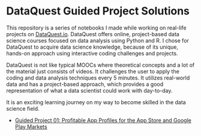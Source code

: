 # DataQuest Guided Project Solutions

This repository is a series of notebooks I made while working on real-life projects on [DataQuest.io](http://www.dataquest.io). DataQuest offers online, project-based data science courses focused on data analysis using Python and R. I chose for DataQuest to acquire data science knowledge, because of its unique, hands-on approach using interactive coding challenges and projects. 

DataQuest is not like typical MOOCs where theoretical concepts and a lot of the material just consists of videos. It challenges the user to apply the coding and data analysis techniques every 5 minutes. It utilizes real-world data and has a project-based approach, which provides a good representation of what a data scientist could work with day-to-day.

It is an exciting learning journey on my way to become skilled in the data science field.

* [Guided Project 01: Profitable App Profiles for the App Store and Google Play Markets](https://github.com/dbro-dev/dataquest_projects/tree/master/Guided_Project_01)
